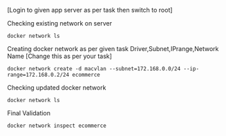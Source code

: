 [Login to given app server as per task then switch to root]

Checking existing network on server
```
docker network ls
```
Creating docker network as per given task Driver,Subnet,IPrange,Network Name [Change this as per your task]
```
docker network create -d macvlan --subnet=172.168.0.0/24 --ip-range=172.168.0.2/24 ecommerce
```
Checking updated docker network
```
docker network ls
```
Final Validation
```
docker network inspect ecommerce
```
